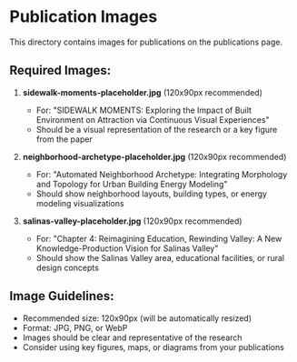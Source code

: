 # Publication Images

This directory contains images for publications on the publications page.

## Required Images:

1. **sidewalk-moments-placeholder.jpg** (120x90px recommended)
   - For: "SIDEWALK MOMENTS: Exploring the Impact of Built Environment on Attraction via Continuous Visual Experiences"
   - Should be a visual representation of the research or a key figure from the paper

2. **neighborhood-archetype-placeholder.jpg** (120x90px recommended)
   - For: "Automated Neighborhood Archetype: Integrating Morphology and Topology for Urban Building Energy Modeling"
   - Should show neighborhood layouts, building types, or energy modeling visualizations

3. **salinas-valley-placeholder.jpg** (120x90px recommended)
   - For: "Chapter 4: Reimagining Education, Rewinding Valley: A New Knowledge-Production Vision for Salinas Valley"
   - Should show the Salinas Valley area, educational facilities, or rural design concepts

## Image Guidelines:
- Recommended size: 120x90px (will be automatically resized)
- Format: JPG, PNG, or WebP
- Images should be clear and representative of the research
- Consider using key figures, maps, or diagrams from your publications 